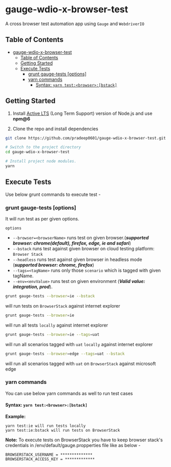 # gauge-wdio-x-browser-test
A cross browser test automation app using `Gauge` and `WebdriverIO`

## Table of Contents

- [gauge-wdio-x-browser-test](#gauge-wdio-x-browser-test)
  - [Table of Contents](#table-of-contents)
  - [Getting Started](#getting-started)
  - [Execute Tests](#execute-tests)
    - [grunt gauge-tests [options]](#grunt-gauge-tests-options)
    - [yarn commands](#yarn-commands)
      - [Syntax: `yarn test:<browser>:[bstack]`](#syntax-yarn-testbrowserbstack)


## Getting Started

1. Install [Active LTS](https://github.com/nodejs/Release#release-schedule) (Long Term Support) version of Node.js and use **npm@6**

2. Clone the repo and install dependencies

```bash
git clone https://github.com/pradeep0601/gauge-wdio-x-browser-test.git

# Switch to the project directory
cd gauge-wdio-x-browser-test

# Install project node modules.
yarn
```

## Execute Tests

Use below grunt commands to execute test - 

### grunt gauge-tests [options]

It will run test as per given options.

`options`

- `--browser=<browserName>` runs test on given browser.(***supported browser: chrome(default), firefox, edge, ie and safari***)
- `--bstack` runs test against given browser on cloud testing platform: `Browser Stack`
- `--headless` runs test against given browser in headless mode (***supported browser: chrome, firefox***)
- `--tags=<tagName>` runs only those `scenario` which is tagged with given tagName.
- `--env=<envValue>` runs test on given environment (***Valid value: integration, prod***).

```bash
grunt gauge-tests --browser=ie --bstack
```
will run tests on `BrowserStack` against internet explorer

```bash
grunt gauge-tests --browser=ie
```
will run all tests `locally` against internet explorer

```bash
grunt gauge-tests --browser=ie --tags=uat
```
will run all scenarios tagged with `uat` `locally` against internet explorer

```bash
grunt gauge-tests --browser=edge --tags=uat --bstack
```
will run all scenarios tagged with `uat` on `BrowserStack` against microsoft edge

### yarn commands

You can use below yarn commands as well to run test cases

#### Syntax: `yarn test:<browser>:[bstack]`

**Example:**

```
yarn test:ie will run tests locally
yarn test:ie:bstack will run tests on BrowserStack

```

**Note:** To execute tests on BrowserStack you have to keep browser stack's credentials in /env/default/gauge.propperties file like as below -

```
BROWSERSTACK_USERNAME = **************
BROWSERSTACK_ACCESS_KEY = *************

```